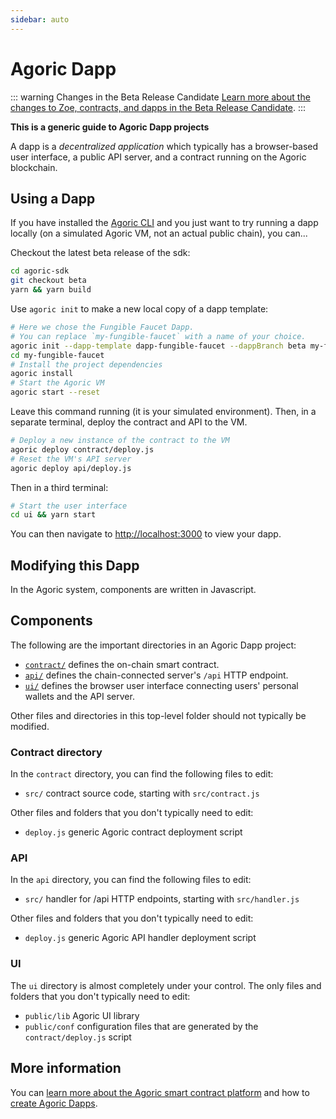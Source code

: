 ```yaml
---
sidebar: auto
---
```

# Agoric Dapp

::: warning Changes in the Beta Release Candidate
[Learn more about the changes to Zoe, contracts, and dapps in the
Beta Release Candidate](../getting-started/beta.md).
:::

**This is a generic guide to Agoric Dapp projects**

A dapp is a *decentralized application* which typically has a browser-based user interface, a public API server, and a contract running on the Agoric blockchain.

## Using a Dapp

If you have installed the [Agoric CLI](../getting-started/before-using-agoric.md) and you just want to try running a dapp locally (on a simulated Agoric VM, not an actual public chain), you can...

Checkout the latest beta release of the sdk:
```sh
cd agoric-sdk
git checkout beta
yarn && yarn build
```

Use `agoric init` to make a new local copy of a dapp template:
```sh
# Here we chose the Fungible Faucet Dapp.
# You can replace `my-fungible-faucet` with a name of your choice.
agoric init --dapp-template dapp-fungible-faucet --dappBranch beta my-fungible-faucet
cd my-fungible-faucet
# Install the project dependencies
agoric install
# Start the Agoric VM
agoric start --reset
```

Leave this command running (it is your simulated environment).  Then,
in a separate terminal, deploy the contract and API to the VM.

```sh secondary style2
# Deploy a new instance of the contract to the VM
agoric deploy contract/deploy.js
# Reset the VM's API server
agoric deploy api/deploy.js
```

Then in a third terminal:

```sh secondary style3
# Start the user interface
cd ui && yarn start
```

You can then navigate to [http://localhost:3000](http://localhost:3000) to view your dapp.

## Modifying this Dapp

In the Agoric system, components are written in Javascript.

## Components

The following are the important directories in an Agoric Dapp project:

- [`contract/`](#contract-directory) defines the on-chain smart contract.
- [`api/`](#api) defines the chain-connected server's `/api` HTTP endpoint.
- [`ui/`](#ui) defines the browser user interface connecting users' personal wallets and the API server.

Other files and directories in this top-level folder should not typically be modified.

### Contract directory

In the `contract` directory, you can find the following files to edit:

- `src/` contract source code, starting with `src/contract.js`

Other files and folders that you don't typically need to edit:

- `deploy.js` generic Agoric contract deployment script

### API

In the `api` directory, you can find the following files to edit:

- `src/` handler for /api HTTP endpoints, starting with `src/handler.js`

Other files and folders that you don't typically need to edit:

- `deploy.js` generic Agoric API handler deployment script

### UI

The `ui` directory is almost completely under your control.  The only files and folders that you don't typically need to edit:

- `public/lib` Agoric UI library
- `public/conf` configuration files that are generated by the `contract/deploy.js` script

## More information

You can [learn more about the Agoric smart contract platform](https://agoric.com) and how to [create Agoric Dapps](../getting-started).
